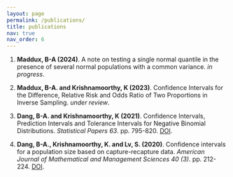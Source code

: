 ```yaml
---
layout: page
permalink: /publications/
title: publications
nav: true
nav_order: 6
---
```


1.  **Maddux, B-A (2024)**. A note on testing a single normal quantile in the presence of several normal populations with a common variance. *in progress*.

2.  **Maddux, B-A. and Krishnamoorthy, K (2023)**. Confidence Intervals for the Difference, Relative Risk and Odds Ratio of Two Proportions in Inverse Sampling. *under review*.

3.  **Dang, B-A. and Krishnamoorthy, K (2021)**. Confidence Intervals, Prediction Intervals and Tolerance Intervals for Negative Binomial Distributions. *Statistical Papers 63*. pp. 795-820. [DOI](https://doi.org/10.1007/s00362-021-01255-y).

4.  **Dang, B-A., Krishnamoorthy, K. and Lv, S. (2020)**. Confidence intervals for a population size based on capture-recapture data. *American Journal of Mathematical and Management Sciences 40 (3)*. pp. 212-224. [DOI](https://doi.org/10.1080/01966324.2020.1835591).
